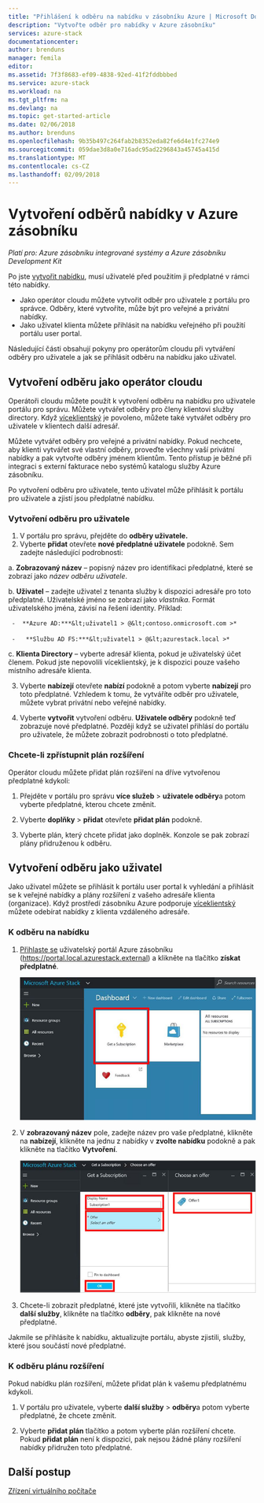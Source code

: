 ```yaml
---
title: "Přihlášení k odběru na nabídku v zásobníku Azure | Microsoft Docs"
description: "Vytvořte odběr pro nabídky v Azure zásobníku"
services: azure-stack
documentationcenter: 
author: brenduns
manager: femila
editor: 
ms.assetid: 7f3f8683-ef09-4838-92ed-41f2fddbbbed
ms.service: azure-stack
ms.workload: na
ms.tgt_pltfrm: na
ms.devlang: na
ms.topic: get-started-article
ms.date: 02/06/2018
ms.author: brenduns
ms.openlocfilehash: 9b35b497c264fab2b8352eda82fe6d4e1fc274e9
ms.sourcegitcommit: 059dae3d8a0e716adc95ad2296843a45745a415d
ms.translationtype: MT
ms.contentlocale: cs-CZ
ms.lasthandoff: 02/09/2018
---
```

# <a name="create-subscriptions-to-offers-in-azure-stack"></a>Vytvoření odběrů nabídky v Azure zásobníku

*Platí pro: Azure zásobníku integrované systémy a Azure zásobníku Development Kit*

Po jste [vytvořit nabídku](azure-stack-create-offer.md), musí uživatelé před použitím ji předplatné v rámci této nabídky.   
- Jako operátor cloudu můžete vytvořit odběr pro uživatele z portálu pro správce.  Odběry, které vytvoříte, může být pro veřejné a privátní nabídky.
- Jako uživatel klienta můžete přihlásit na nabídku veřejného při použití portálu user portal.  

Následující části obsahují pokyny pro operátorům cloudu při vytváření odběry pro uživatele a jak se přihlásit odběru na nabídku jako uživatel.

## <a name="create-a-subscription-as-a-cloud-operator"></a>Vytvoření odběru jako operátor cloudu
Operátoři cloudu můžete použít k vytvoření odběru na nabídku pro uživatele portálu pro správu.  Můžete vytvářet odběry pro členy klientovi služby directory.  Když [víceklientský](azure-stack-enable-multitenancy.md) je povoleno, můžete také vytvářet odběry pro uživatele v klientech další adresář.

Můžete vytvářet odběry pro veřejné a privátní nabídky.  Pokud nechcete, aby klienti vytvářet své vlastní odběry, proveďte všechny vaší privátní nabídky a pak vytvořte odběry jménem klientům. Tento přístup je běžné při integraci s externí fakturace nebo systémů katalogu služby Azure zásobníku.

Po vytvoření odběru pro uživatele, tento uživatel může přihlásit k portálu pro uživatele a zjistí jsou předplatné nabídku.  

### <a name="to-create-the-subscription-for-a-user"></a>Vytvoření odběru pro uživatele
1.  V portálu pro správu, přejděte do **odběry uživatele.**
2.  Vyberte **přidat** otevřete **nové předplatné uživatele** podokně. Sem zadejte následující podrobnosti:  

  a. **Zobrazovaný název** – popisný název pro identifikaci předplatné, které se zobrazí jako *název odběru uživatele*.

  b. **Uživatel** – zadejte uživatel z tenanta služby k dispozici adresáře pro toto předplatné. Uživatelské jméno se zobrazí jako *vlastníka*.  Formát uživatelského jména, závisí na řešení identity. Příklad:   

     -  **Azure AD:***&lt;uživatel1 > @&lt;contoso.onmicrosoft.com >* 

     -   **Službu AD FS:***&lt;uživatel1 > @&lt;azurestack.local >*      

  c.    **Klienta Directory** – vyberte adresář klienta, pokud je uživatelský účet členem. Pokud jste nepovolili víceklientský, je k dispozici pouze vašeho místního adresáře klienta.

3.  Vyberte **nabízejí** otevřete **nabízí** podokně a potom vyberte **nabízejí** pro toto předplatné. Vzhledem k tomu, že vytváříte odběr pro uživatele, můžete vybrat privátní nebo veřejné nabídky.

4.  Vyberte **vytvořit** vytvoření odběru. **Uživatele odběry** podokně teď zobrazuje nové předplatné.  Později když se uživatel přihlásí do portálu pro uživatele, že můžete zobrazit podrobnosti o toto předplatné.

### <a name="to-make-an-add-on-plan-available"></a>Chcete-li zpřístupnit plán rozšíření  
Operátor cloudu můžete přidat plán rozšíření na dříve vytvořenou předplatné kdykoli:   
1.  Přejděte v portálu pro správu **více služeb** > **uživatele odběry**a potom vyberte předplatné, kterou chcete změnit.   

2.  Vyberte **doplňky** > **přidat** otevřete **přidat plán** podokně.  

3.  Vyberte plán, který chcete přidat jako doplněk.  Konzole se pak zobrazí plány přidruženou k odběru.




## <a name="create-a-subscription-as-a-user"></a>Vytvoření odběru jako uživatel
Jako uživatel můžete se přihlásit k portálu user portal k vyhledání a přihlásit se k veřejné nabídky a plány rozšíření z vašeho adresáře klienta (organizace). Když prostředí zásobníku Azure podporuje [víceklientský](azure-stack-enable-multitenancy.md) můžete odebírat nabídky z klienta vzdáleného adresáře.

### <a name="to-subscribe-to-an-offer"></a>K odběru na nabídku
1. [Přihlaste se](azure-stack-connect-azure-stack.md) uživatelský portál Azure zásobníku (https://portal.local.azurestack.external) a klikněte na tlačítko **získat předplatné**.

   ![Získat předplatné](media/azure-stack-subscribe-plan-provision-vm/image01.png)
2. V **zobrazovaný název** pole, zadejte název pro vaše předplatné, klikněte na **nabízejí**, klikněte na jednu z nabídky v **zvolte nabídku** podokně a pak klikněte na tlačítko  **Vytvoření**.

   ![Vytvoření nabídky](media/azure-stack-subscribe-plan-provision-vm/image02.png)
3. Chcete-li zobrazit předplatné, které jste vytvořili, klikněte na tlačítko **další služby**, klikněte na tlačítko **odběry**, pak klikněte na nové předplatné.  

Jakmile se přihlásíte k nabídku, aktualizujte portálu, abyste zjistili, služby, které jsou součástí nové předplatné.

### <a name="to-subscribe-to-an-add-on-plan"></a>K odběru plánu rozšíření
Pokud nabídku plán rozšíření, můžete přidat plán k vašemu předplatnému kdykoli.  

1. V portálu pro uživatele, vyberte **další služby** > **odběry**a potom vyberte předplatné, že chcete změnit.

2. Vyberte **přidat plán** tlačítko a potom vyberte plán rozšíření chcete. Pokud **přidat plán** není k dispozici, pak nejsou žádné plány rozšíření nabídky přidružen toto předplatné.



## <a name="next-steps"></a>Další postup
[Zřízení virtuálního počítače](azure-stack-provision-vm.md)
